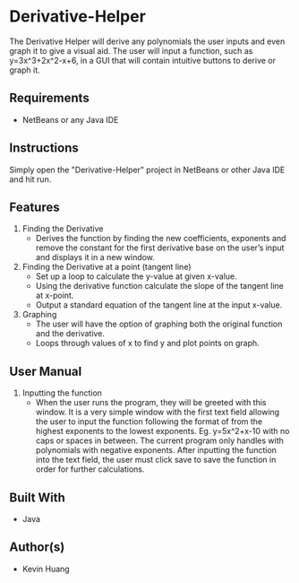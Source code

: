# Derivative-Helper
The Derivative Helper will derive any polynomials the user inputs and even graph it to give a visual aid. The user will input a function, such as y=3x^3+2x^2-x+6, in a GUI that will contain intuitive buttons to derive or graph it.

## Requirements
* NetBeans or any Java IDE

## Instructions
Simply open the "Derivative-Helper" project in NetBeans or other Java IDE and hit run.

## Features
1. Finding the Derivative
   - Derives the function by finding the new coefficients, exponents and remove the constant for the first derivative base on the user’s input and displays it in a new window.
2. Finding the Derivative at a point (tangent line)
   - Set up a loop to calculate the y-value at given x-value.
   - Using the derivative function calculate the slope of the tangent line at x-point.
   - Output a standard equation of the tangent line at the input x-value.
3. Graphing
   - The user will have the option of graphing both the original function and the derivative.
   - Loops through values of x to find y and plot points on graph.
   
## User Manual
1. Inputting the function
   - When the user runs the program, they will be greeted with this window. It is a very simple window with the first text field allowing the user to input the function following the format of from the highest exponents to the lowest exponents. Eg. y=5x^2+x-10 with no caps or spaces in between. The current program only handles with polynomials with negative exponents. After inputting the function into the text field, the user must click save to save the function in order for further calculations.


## Built With
* Java

## Author(s)
* Kevin Huang
